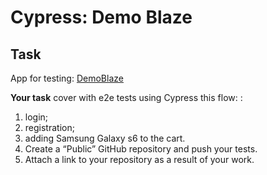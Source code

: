 # Cypress: Demo Blaze

## Task

App for testing: [DemoBlaze](https://www.demoblaze.com/)

**Your task** cover with e2e tests using Cypress this flow:
:
1. login;
2. registration;
3. adding Samsung Galaxy s6 to the cart.
4. Create a “Public” GitHub repository and push your tests.
5. Attach a link to your repository as a result of your work.
